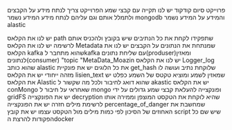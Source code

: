 פרוייקט סיום קודקוד
יש לנו תקייה עם קבצי שמע הפרוייקט צריך לנתח מידע על הקבצים ולתמלל אותם וגם עליהם לנתח מידע
המידע נשמר mongodb
והמידע על המידע נשמר alastic


יש לנו את הקלאס path שתפקידו לקחת את כל הנתיבים שיש בקובץ ולהכניס אותם לרשימה 
יש לנו את הקלאס Metadata שמנתחת את הנתונים על הקבצים
יש לנו את הקלאס kafka שהוא מתחבר לkafka עם שליחת נתונים(produser)ומאזין לנתונים(consumer) "topic "MetaData_Moazin
יש לנו את הקלאס Logger_log שהוא כותב alastic את כל הלוגים
יש את פונקיית get_hash שלוקחת נתיב ועושה לו מזהה ייחודי
יש את הקלאס lisien_text שמאזין לשמע ומוציא טקטס של השמע כפלט
יש את הקלאס Alastic שהוא דואג לחיבור ולכל מה שקשור ל akastic
יש את הקלאס conMongo שאחראי על חיבור ל mongo ופונקצייה להעלאת קבצי שמע גדולים על ידי gridFS
יש את הפונקצייה decryption שהיא לוקחת את הטקסט המוצפן וממירה אותו לרשימת מילים חזרה
יש את הפונקצייה percentage_of_danger שמחשבת את האחוזים של הסיכון לפי כמות מילים מול הטקסט עצמו
יש את קובץ script שיש שם כל הפקודות להרצת הdocker
